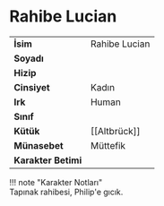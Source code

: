 # Rahibe Lucian   
  
<div class="grid" markdown>  
  
|  |  |  
|---|---|  
| **İsim** | Rahibe Lucian |  
| **Soyadı** |  |  
| **Hizip** |  |  
| **Cinsiyet** | Kadın |  
| **Irk** | Human |  
| **Sınıf** |  |  
| **Kütük** | [[Altbrück]] |  
| **Münasebet** | Müttefik |  
| **Karakter Betimi** |  |  
  
  
!!! note "Karakter Notları"  
	Tapınak rahibesi, Philip'e gıcık.  
  
  
</div>